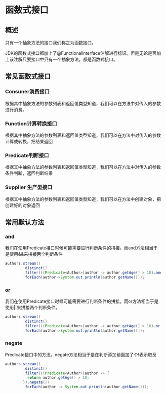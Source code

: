# 函数式接口

## 概述

只有一个抽象方法的接口我们称之为函数接口。

JDK的函数式接口都加上了@Functionallnterface注解进行标识。但是无论是否加上该注解只要接口中只有一个抽象方法，都是函数式接口。

## 常见函数式接口

### Consuner消费接口

根据其中抽象方法的参数列表和返回值类型知道，我们可以在方法中对传入的参数进行消费。

### Function计算转换接口

根据其中抽象方法的参数列表和返回值类型知道，我们可以在方法中对传入的参数计算或转换，把结果返回

### Predicate判断接口

根据其中抽象方法的参数列表和返回值类型知道，我们可以在方法中对传入的参数条件判断，返回判断结果

### Supplier 生产型接口

根据其中抽象方法的参数列表和返回值类型知道，我们可以在方法中创建对象，把创建好的对象返回

## 常用默认方法

### and

我们在使用Predicate接口时候可能需要进行判断条件的拼接。而and方法相当于是使用&&来拼接两个判断条件

```java
authors.stream()
        .distinct()
        .filter(((Predicate<Author>)author -> author.getAge() > 18).and (author -> author.getAge() > 18))
        .forEach(author->System.out.println(author.getName()));
```

### or

我们在使用Predicate接口时候可能需要进行判断条件的拼接。而or方法相当于是使用||来拼接两个判断条件。

```java
authors.stream()
        .distinct()
        .filter(((Predicate<Author>)author -> author.getAge() > 18).or (author -> author.getAge() > 18))
        .forEach(author->System.out.println(author.getName()));
```

### negate

Predicate接口中的方法。negate方法相当于是在判断添加前面加了个!表示取反

```java
authors.stream()
        .distinct()
        .filter(((Predicate<Author>)author -> {
          return author.getAge() > 18;
        }).negate())
        .forEach(author -> System.out.println(author.getName()));
```
